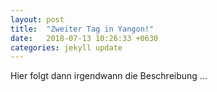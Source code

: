 ```yaml
---
layout: post
title:  "Zweiter Tag in Yangon!"
date:   2018-07-13 10:26:33 +0630
categories: jekyll update
---
```

Hier folgt dann irgendwann die Beschreibung ...
